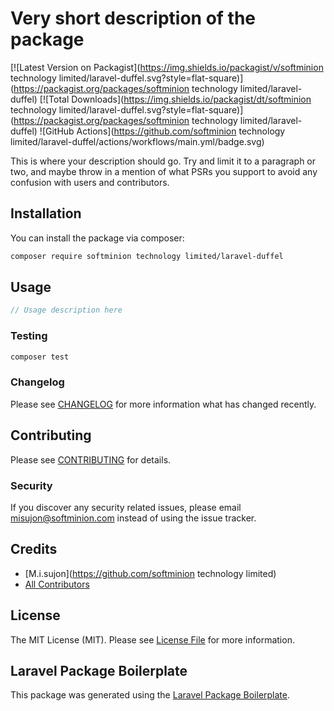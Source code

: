# Very short description of the package

[![Latest Version on Packagist](https://img.shields.io/packagist/v/softminion technology limited/laravel-duffel.svg?style=flat-square)](https://packagist.org/packages/softminion technology limited/laravel-duffel)
[![Total Downloads](https://img.shields.io/packagist/dt/softminion technology limited/laravel-duffel.svg?style=flat-square)](https://packagist.org/packages/softminion technology limited/laravel-duffel)
![GitHub Actions](https://github.com/softminion technology limited/laravel-duffel/actions/workflows/main.yml/badge.svg)

This is where your description should go. Try and limit it to a paragraph or two, and maybe throw in a mention of what PSRs you support to avoid any confusion with users and contributors.

## Installation

You can install the package via composer:

```bash
composer require softminion technology limited/laravel-duffel
```

## Usage

```php
// Usage description here
```

### Testing

```bash
composer test
```

### Changelog

Please see [CHANGELOG](CHANGELOG.md) for more information what has changed recently.

## Contributing

Please see [CONTRIBUTING](CONTRIBUTING.md) for details.

### Security

If you discover any security related issues, please email misujon@softminion.com instead of using the issue tracker.

## Credits

-   [M.i.sujon](https://github.com/softminion technology limited)
-   [All Contributors](../../contributors)

## License

The MIT License (MIT). Please see [License File](LICENSE.md) for more information.

## Laravel Package Boilerplate

This package was generated using the [Laravel Package Boilerplate](https://laravelpackageboilerplate.com).
